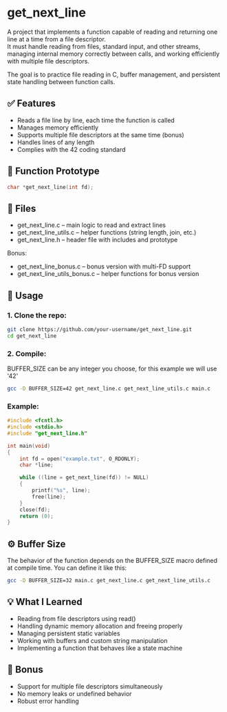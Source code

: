 # get_next_line
A project that implements a function capable of reading and returning one line at a time from a file descriptor.  
It must handle reading from files, standard input, and other streams, managing internal memory correctly between calls, and working efficiently with multiple file descriptors.

The goal is to practice file reading in C, buffer management, and persistent state handling between function calls.

## ✅ Features

- Reads a file line by line, each time the function is called
- Manages memory efficiently
- Supports multiple file descriptors at the same time (bonus)
- Handles lines of any length
- Complies with the 42 coding standard

## 🔧 Function Prototype

```c
char *get_next_line(int fd);
````

## 📁 Files
  - get_next_line.c – main logic to read and extract lines
  - get_next_line_utils.c – helper functions (string length, join, etc.)
  - get_next_line.h – header file with includes and prototype

Bonus:
  - get_next_line_bonus.c – bonus version with multi-FD support
  - get_next_line_utils_bonus.c – helper functions for bonus version

## 🧪 Usage
### 1. Clone the repo:
````bash
git clone https://github.com/your-username/get_next_line.git
cd get_next_line
````
### 2. Compile:
BUFFER_SIZE can be any integer you choose, for this example we will use '42'
````bash
gcc -D BUFFER_SIZE=42 get_next_line.c get_next_line_utils.c main.c
````
### Example:
````c
#include <fcntl.h>
#include <stdio.h>
#include "get_next_line.h"

int main(void)
{
    int fd = open("example.txt", O_RDONLY);
    char *line;

    while ((line = get_next_line(fd)) != NULL)
    {
        printf("%s", line);
        free(line);
    }
    close(fd);
    return (0);
}
````
## ⚙️ Buffer Size
The behavior of the function depends on the BUFFER_SIZE macro defined at compile time.
You can define it like this:

````bash
gcc -D BUFFER_SIZE=32 main.c get_next_line.c get_next_line_utils.c
````
## 💡 What I Learned
- Reading from file descriptors using read()
- Handling dynamic memory allocation and freeing properly
- Managing persistent static variables
- Working with buffers and custom string manipulation
- Implementing a function that behaves like a state machine

## 🧠 Bonus
- Support for multiple file descriptors simultaneously
- No memory leaks or undefined behavior
- Robust error handling




